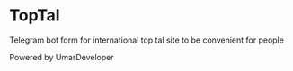 # TopTal 
Telegram bot form for international top tal site to be convenient for people

Powered by UmarDeveloper
